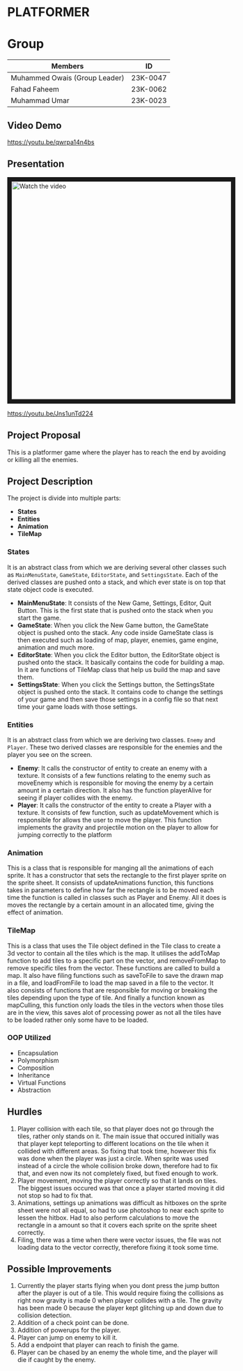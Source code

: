 # PLATFORMER

# Group
| Members        | ID       |
| ---------------|:--------:|
| Muhammed Owais (Group Leader) | 23K-0047 |
| Fahad Faheem | 23K-0062 |
| Muhammad Umar | 23K-0023 |

## Video Demo
https://youtu.be/qwrpa14n4bs

## Presentation
<a href="http://www.youtube.com/watch?feature=player_embedded&v=1f1zMSoqies" target="_blank">
 <img src="http://img.youtube.com/vi/1f1zMSoqies/maxresdefault.jpg" alt="Watch the video" width="900" height="500" border="10" />
</a>

https://youtu.be/Jns1unTd224

## Project Proposal

This is a platformer game where the player has to reach the end by avoiding or killing all the enemies.

## Project Description

The project is divide into multiple parts:
- **States**
- **Entities**
- **Animation**
- **TileMap**

### States

It is an abstract class from which we are deriving several other classes such as `MainMenuState`, `GameState`, `EditorState`, and `SettingsState`. Each of the derived classes are pushed onto a stack, and which ever state is on top that state object code is executed.

- **MainMenuState**: It consists of the New Game, Settings, Editor, Quit Button. This is the first state that is pushed onto the stack when you start the game.
- **GameState**: When you click the New Game button, the GameState object is pushed onto the stack. Any code inside GameState class is then executed such as loading of map, player, enemies, game engine, animation and much more. 
- **EditorState**: When you click the Editor button, the EditorState object is pushed onto the stack. It basically contains the code for building a map. In it are functions of TileMap class that help us build the map and save them.
- **SettingsState**: When you click the Settings button, the SettingsState object is pushed onto the stack. It contains code to change the settings of your game and then save those settings in a config file so that next time your game loads with those settings.

### Entities

It is an abstract class from which we are deriving two classes. `Enemy` and `Player`. These two derived classes are responsible for the enemies and the player you see on the screen. 

- **Enemy**: It calls the constructor of entity to create an enemy with a texture. It consists of a few functions relating to the enemy such as moveEnemy which is responsible for moving the enemy by a certain amount in a certain direction. It also has the function playerAlive for seeing if player collides with the enemy.
- **Player**: It calls the constructor of the entity to create a Player with a texture. It consists of few function, such as updateMovement which is responsible for allows the user to move the player. This function implements the gravity and projectile motion on the player to allow for jumping correctly to the platform

### Animation

This is a class that is responsible for manging all the animations of each sprite. It has a constructor that sets the rectangle to the first player sprite on the sprite sheet. It consists of updateAnimations function, this functions takes in parameters to define how far the rectangle is to be moved each time the function is called in classes such as Player and Enemy. All it does is moves the rectangle by a certain amount in an allocated time, giving the effect of animation.

### TileMap

This is a class that uses the Tile object defined in the Tile class to create a 3d vector to contain all the tiles which is the map. It utilises the addToMap function to add tiles to a specific part on the vector, and removeFromMap to remove specific tiles from the vector. These functions are called to build a map. It also have filing functions such as saveToFile to save the drawn map in a file, and loadFromFile to load the map saved in a file to the vector. It also consists of functions that are responsible for moving or breaking the tiles depending upon the type of tile. And finally a function known as mapCulling, this function only loads the tiles in the vectors when those tiles are in the view, this saves alot of processing power as not all the tiles have to be loaded rather only some have to be loaded.

### OOP Utilized

- Encapsulation
- Polymorphism
- Composition
- Inheritance
- Virtual Functions
- Abstraction

## Hurdles

1. Player collision with each tile, so that player does not go through the tiles, rather only stands on it. The main issue that occured initially was that player kept teleporting to different locations on the tile when it collided with different areas. So fixing that took time, however this fix was done when the player was just a circle. When sprite was used instead of a circle the whole collision broke down, therefore had to fix that, and even now its not completely fixed, but fixed enough to work.
2. Player movement, moving the player correctly so that it lands on tiles. The biggest issues occured was that once a player started moving it did not stop so had to fix that.
3. Animations, settings up animations was difficult as hitboxes on the sprite sheet were not all equal, so had to use photoshop to near each sprite to lessen the hitbox. Had to also perform calculations to move the rectangle in a amount so that it covers each sprite on the sprite sheet correctly.
4. Filing, there was a time when there were vector issues, the file was not loading data to the vector correctly, therefore fixing it took some time.

## Possible Improvements

1. Currently the player starts flying when you dont press the jump button after the player is out of a tile. This would require fixing the collisions as right now gravity is made 0 when player collides with a tile. The gravity has been made 0 because the player kept glitching up and down due to collision detection.
2. Addition of a check point can be done.
3. Addition of powerups for the player.
4. Player can jump on enemy to kill it.
5. Add a endpoint that player can reach to finish the game.
6. Player can be chased by an enemy the whole time, and the player will die if caught by the enemy.

